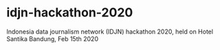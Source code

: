 # idjn-hackathon-2020
Indonesia data journalism network (IDJN) hackathon 2020, held on Hotel Santika Bandung, Feb 15th 2020
